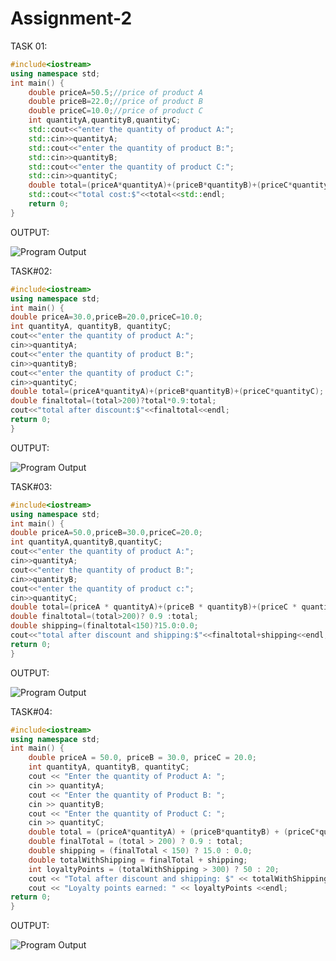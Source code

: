# Assignment-2
TASK 01:
```cpp
#include<iostream>
using namespace std;
int main() {
    double priceA=50.5;//price of product A
    double priceB=22.0;//price of product B
    double priceC=10.0;//price of product C
    int quantityA,quantityB,quantityC;
    std::cout<<"enter the quantity of product A:";
    std::cin>>quantityA;
    std::cout<<"enter the quantity of product B:";
    std::cin>>quantityB;
    std::cout<<"enter the quantity of product C:";
    std::cin>>quantityC;
    double total=(priceA*quantityA)+(priceB*quantityB)+(priceC*quantityC);
    std::cout<<"total cost:$"<<total<<std::endl;
    return 0;
}
```
OUTPUT:

![Program
Output](https://github.com/user-attachments/assets/d97d9ba8-5822-43ca-8c11-d01e83a2ed03)

TASK#02:

```cpp
#include<iostream>
using namespace std;
int main() {
double priceA=30.0,priceB=20.0,priceC=10.0;
int quantityA, quantityB, quantityC;
cout<<"enter the quantity of product A:";
cin>>quantityA;
cout<<"enter the quantity of product B:";
cin>>quantityB;
cout<<"enter the quantity of product C:";
cin>>quantityC;
double total=(priceA*quantityA)+(priceB*quantityB)+(priceC*quantityC);
double finaltotal=(total>200)?total*0.9:total;
cout<<"total after discount:$"<<finaltotal<<endl;
return 0;
}
```
OUTPUT:

![Program
Output](https://github.com/user-attachments/assets/98c59138-1cfd-41ca-9814-d16664ee69e1)

TASK#03:

```cpp
#include<iostream>
using namespace std;
int main() {
double priceA=50.0,priceB=30.0,priceC=20.0;
int quantityA,quantityB,quantityC;
cout<<"enter the quantity of product A:";
cin>>quantityA;
cout<<"enter the quantity of product B:";
cin>>quantityB;
cout<<"enter the quantity of product c:";
cin>>quantityC;
double total=(priceA * quantityA)+(priceB * quantityB)+(priceC * quantityC);
double finaltotal=(total>200)? 0.9 :total;
double shipping=(finaltotal<150)?15.0:0.0;
cout<<"total after discount and shipping:$"<<finaltotal+shipping<<endl;
return 0;
}
```

OUTPUT:

![Program
Output](https://github.com/user-attachments/assets/7ea35170-8fa1-466f-ae90-4d5305a49aaa)

TASK#04:

```cpp
#include<iostream>
using namespace std;
int main() {
    double priceA = 50.0, priceB = 30.0, priceC = 20.0;
    int quantityA, quantityB, quantityC;
    cout << "Enter the quantity of Product A: ";
    cin >> quantityA;
    cout << "Enter the quantity of Product B: ";
    cin >> quantityB;
    cout << "Enter the quantity of Product C: ";
    cin >> quantityC;
    double total = (priceA*quantityA) + (priceB*quantityB) + (priceC*quantityC);
    double finalTotal = (total > 200) ? 0.9 : total;
    double shipping = (finalTotal < 150) ? 15.0 : 0.0;
    double totalWithShipping = finalTotal + shipping;
    int loyaltyPoints = (totalWithShipping > 300) ? 50 : 20;
    cout << "Total after discount and shipping: $" << totalWithShipping <<endl;
    cout << "Loyalty points earned: " << loyaltyPoints <<endl;
return 0;
}
```

OUTPUT:

![Program
Output](https://github.com/user-attachments/assets/e8062f5d-a114-4d2e-bee1-573cab9eae17)
